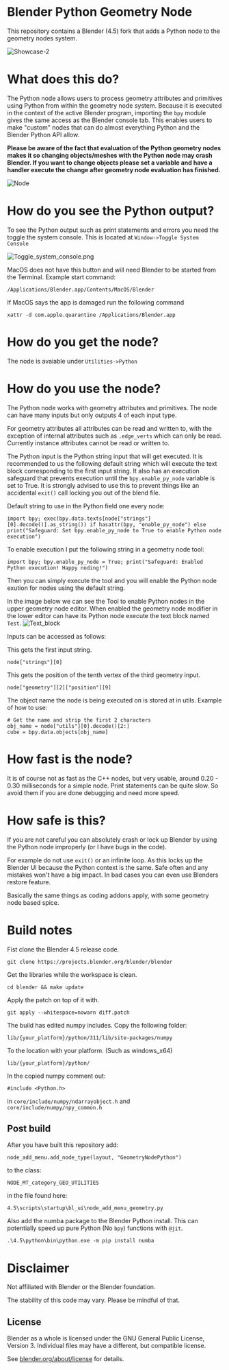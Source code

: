 # Blender Python Geometry Node
This repository contains a Blender (4.5) fork that adds a Python node to the geometry nodes system.

![Showcase-2](python_node_example_images/Showcase-2.png)

# What does this do?
The Python node allows users to process geometry attributes and primitives using Python from within the geometry node system.
Because it is executed in the context of the active Blender program, importing the `bpy` module gives the same access as the Blender console tab.
This enables users to make "custom" nodes that can do almost everything Python and the Blender Python API allow.

**Please be aware of the fact that evaluation of the Python geometry nodes makes it so changing objects/meshes with the Python node may crash Blender. If you want to change objects please set a variable and have a handler execute the change after geometry node evaluation has finished.**

![Node](python_node_example_images/Node.png)

# How do you see the Python output?
To see the Python output such as print statements and errors you need the toggle the system console.
This is located at `Window->Toggle System Console`

![Toggle_system_console.png](python_node_example_images/Toggle_system_console.png)

MacOS does not have this button and will need Blender to be started from the Terminal. Example start command:
```
/Applications/Blender.app/Contents/MacOS/Blender
```

If MacOS says the app is damaged run the following command
```
xattr -d com.apple.quarantine /Applications/Blender.app
```

# How do you get the node?
The node is avaiable under `Utilities->Python`

# How do you use the node?
The Python node works with geometry attributes and primitives. 
The node can have many inputs but only outputs 4 of each input type.

For geometry attributes all attributes can be read and written to, with the exception of internal attributes such as `.edge_verts` which can only be read. Currently instance attributes cannot be read or written to.

The Python input is the Python string input that will get executed. It is recommended to us the following default string which will execute the text block corresponding to the first input string. It also has an execution safeguard that prevents execution until the `bpy.enable_py_node` variable is set to True. It is strongly advised to use this to prevent things like an accidental `exit()` call locking you out of the blend file.

Default string to use in the Python field one every node:
```
import bpy; exec(bpy.data.texts[node["strings"][0].decode()].as_string()) if hasattr(bpy, "enable_py_node") else print("Safeguard: Set bpy.enable_py_node to True to enable Python node execution")
```

To enable execution I put the following string in a geometry node tool:
```
import bpy; bpy.enable_py_node = True; print("Safeguard: Enabled Python execution! Happy noding!")
```
Then you can simply execute the tool and you will enable the Python node exution for nodes using the default string.

In the image below we can see the Tool to enable Python nodes in the upper geometry node editor. When enabled the geometry node modifier in the lower editor can have its Python node execute the text block named `Test`.
![Text_block](python_node_example_images/Defaults.png)

Inputs can be accessed as follows:

This gets the first input string.
```
node["strings"][0]
```

This gets the position of the tenth vertex of the third geometry input.
```
node["geometry"][2]["position"][9]
```

The object name the node is being executed on is stored at in utils.
Example of how to use:
```
# Get the name and strip the first 2 characters
obj_name = node["utils"][0].decode()[2:]
cube = bpy.data.objects[obj_name]
```


# How fast is the node?
It is of course not as fast as the C++ nodes, but very usable, around 0.20 - 0.30 milliseconds for a simple node.
Print statements can be quite slow. So avoid them if you are done debugging and need more speed.

# How safe is this?
If you are not careful you can absolutely crash or lock up Blender by using the Python node improperly (or I have bugs in the code). 

For example do not use `exit()` or an infinite loop. As this locks up the Blender UI because the Python context is the same. Safe often and any mistakes won't have a big impact. In bad cases you can even use Blenders restore feature.

Basically the same things as coding addons apply, with some geometry node based spice.

# Build notes
Fist clone the Blender 4.5 release code.
```
git clone https://projects.blender.org/blender/blender
```
Get the libraries while the workspace is clean.
```
cd blender && make update
```
Apply the patch on top of it with. 
```
git apply --whitespace=nowarn diff.patch
```
The build has edited numpy includes. Copy the following folder:
```
lib/{your_platform}/python/311/lib/site-packages/numpy
```

To the location with your platform. (Such as windows_x64)
```
lib/{your_platform}/python/
```
In the copied numpy comment out:
```
#include <Python.h>
```
in `core/include/numpy/ndarrayobject.h` and `core/include/numpy/npy_common.h`

## Post build

After you have built this repository add:
```
node_add_menu.add_node_type(layout, "GeometryNodePython")
```
to the class: 
```
NODE_MT_category_GEO_UTILITIES
```
in the file found here: 
```
4.5\scripts\startup\bl_ui\node_add_menu_geometry.py
```
Also add the numba package to the Blender Python install. This can potentially speed up pure Python (No `bpy`) functions with `@jit`.

```
.\4.5\python\bin\python.exe -m pip install numba
```

# Disclaimer
Not affiliated with Blender or the Blender foundation.

The stability of this code may vary. Please be mindful of that.

License
-------

Blender as a whole is licensed under the GNU General Public License, Version 3.
Individual files may have a different, but compatible license.

See [blender.org/about/license](https://www.blender.org/about/license) for details.
